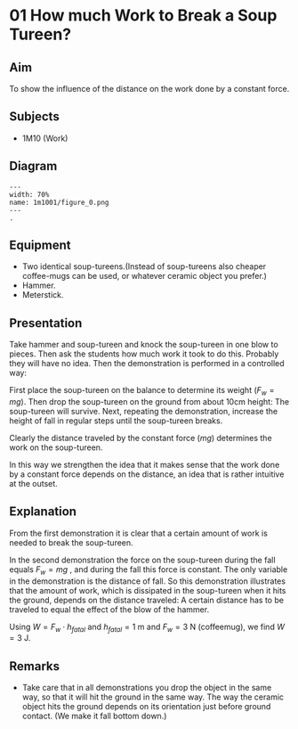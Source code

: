 # 01 How much Work to Break a Soup Tureen?  
  
## Aim   
 To show the influence of the distance on the work done by a constant force.    
  
## Subjects   
* 1M10 (Work)   

## Diagram
   
```{figure} figures/figure_0.png  
---  
width: 70%  
name: 1m1001/figure_0.png  
---  
. 
```

## Equipment
 *  Two identical soup-tureens.(Instead of soup-tureens also cheaper coffee-mugs can be used, or whatever ceramic object you prefer.) 
 *  Hammer. 
 *  Meterstick.
      
  
## Presentation   
Take hammer and soup-tureen and knock the soup-tureen in one blow to pieces. Then ask the students how much work it took to do this. Probably they will have no idea. Then the demonstration is performed in a controlled way: 

First place the soup-tureen on the balance to determine its weight ($F_w = mg$). Then drop the soup-tureen on the ground from about 10cm height: The soup-tureen will survive. Next, repeating the demonstration, increase the height of fall in regular steps until the soup-tureen breaks. 

Clearly the distance traveled by the constant force ($mg$) determines the work on the soup-tureen. 

In this way we strengthen the idea that it makes sense that the work done by a constant force depends on the distance, an idea that is rather intuitive at the outset.    
  
## Explanation   
From the first demonstration it is clear that a certain amount of work is needed to break the soup-tureen.

In the second demonstration the force on the soup-tureen during the fall equals $F_w = mg$ , and during the fall this force is constant. The only variable in the demonstration is the distance of fall. So this demonstration illustrates that the amount of work, which is dissipated in the soup-tureen when it hits the ground, depends on the distance traveled: A certain distance has to be traveled to equal the effect of the blow of the hammer. 

Using $W=F_w\cdot h_{fatal}$ and $h_{fatal} =1\mathrm{~m}$ and $F_w =3\mathrm{~N}$ (coffeemug), we find $W =3\mathrm{~J}$.    
  
## Remarks
*  Take care that in all demonstrations you drop the object in the same way, so that it will hit the ground in the same way. The way the ceramic object hits the ground depends on its orientation just before ground contact. (We make it fall bottom down.)
  